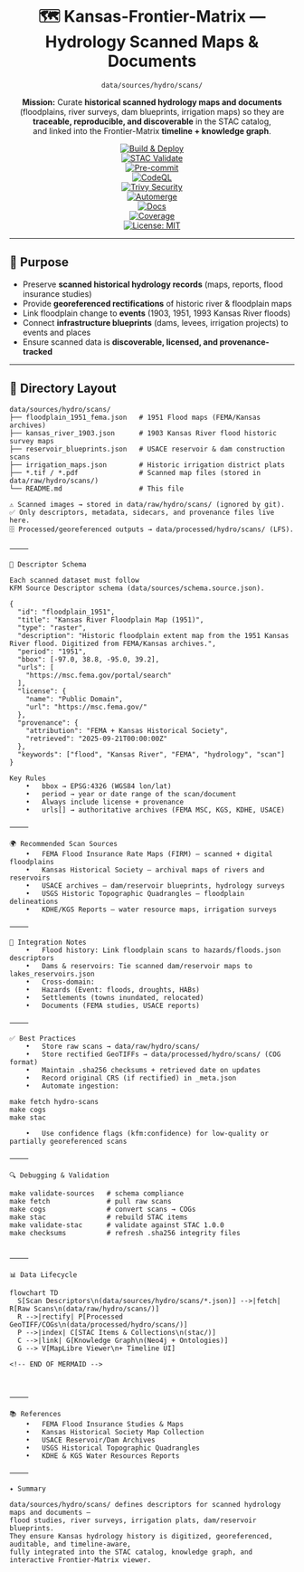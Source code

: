 <div align="center">

# 🗺️ Kansas-Frontier-Matrix — Hydrology Scanned Maps & Documents  
`data/sources/hydro/scans/`

**Mission:** Curate **historical scanned hydrology maps and documents**  
(floodplains, river surveys, dam blueprints, irrigation maps) so they are  
**traceable, reproducible, and discoverable** in the STAC catalog,  
and linked into the Frontier-Matrix **timeline + knowledge graph**.  

[![Build & Deploy](https://github.com/bartytime4life/Kansas-Frontier-Matrix/actions/workflows/site.yml/badge.svg)](../../../../.github/workflows/site.yml)  
[![STAC Validate](https://github.com/bartytime4life/Kansas-Frontier-Matrix/actions/workflows/stac-validate.yml/badge.svg)](../../../../.github/workflows/stac-validate.yml)  
[![Pre-commit](https://github.com/bartytime4life/Kansas-Frontier-Matrix/actions/workflows/pre-commit.yml/badge.svg)](../../../../.pre-commit-config.yaml)  
[![CodeQL](https://github.com/bartytime4life/Kansas-Frontier-Matrix/actions/workflows/codeql.yml/badge.svg)](../../../../.github/workflows/codeql.yml)  
[![Trivy Security](https://github.com/bartytime4life/Kansas-Frontier-Matrix/actions/workflows/trivy.yml/badge.svg)](../../../../.github/workflows/trivy.yml)  
[![Automerge](https://github.com/bartytime4life/Kansas-Frontier-Matrix/actions/workflows/automerge.yml/badge.svg)](../../../../.github/workflows/automerge.yml)  
[![Docs](https://github.com/bartytime4life/Kansas-Frontier-Matrix/actions/workflows/docs.yml/badge.svg)](../../../../.github/workflows/docs.yml)  
[![Coverage](https://img.shields.io/codecov/c/github/bartytime4life/Kansas-Frontier-Matrix)](https://app.codecov.io/gh/bartytime4life/Kansas-Frontier-Matrix)  
[![License: MIT](https://img.shields.io/badge/License-MIT-green.svg)](../../../../LICENSE)  

</div>

---

## 🎯 Purpose

- Preserve **scanned historical hydrology records** (maps, reports, flood insurance studies)  
- Provide **georeferenced rectifications** of historic river & floodplain maps  
- Link floodplain change to **events** (1903, 1951, 1993 Kansas River floods)  
- Connect **infrastructure blueprints** (dams, levees, irrigation projects) to events and places  
- Ensure scanned data is **discoverable, licensed, and provenance-tracked**  

---

## 📂 Directory Layout

```text
data/sources/hydro/scans/
├── floodplain_1951_fema.json   # 1951 Flood maps (FEMA/Kansas archives)
├── kansas_river_1903.json      # 1903 Kansas River flood historic survey maps
├── reservoir_blueprints.json   # USACE reservoir & dam construction scans
├── irrigation_maps.json        # Historic irrigation district plats
├── *.tif / *.pdf               # Scanned map files (stored in data/raw/hydro/scans/)
└── README.md                   # This file

⚠️ Scanned images → stored in data/raw/hydro/scans/ (ignored by git).
✅ Only descriptors, metadata, sidecars, and provenance files live here.
🗄️ Processed/georeferenced outputs → data/processed/hydro/scans/ (LFS).

⸻

🧭 Descriptor Schema

Each scanned dataset must follow
KFM Source Descriptor schema (data/sources/schema.source.json).

{
  "id": "floodplain_1951",
  "title": "Kansas River Floodplain Map (1951)",
  "type": "raster",
  "description": "Historic floodplain extent map from the 1951 Kansas River flood. Digitized from FEMA/Kansas archives.",
  "period": "1951",
  "bbox": [-97.0, 38.8, -95.0, 39.2],
  "urls": [
    "https://msc.fema.gov/portal/search"
  ],
  "license": {
    "name": "Public Domain",
    "url": "https://msc.fema.gov/"
  },
  "provenance": {
    "attribution": "FEMA + Kansas Historical Society",
    "retrieved": "2025-09-21T00:00:00Z"
  },
  "keywords": ["flood", "Kansas River", "FEMA", "hydrology", "scan"]
}

Key Rules
	•	bbox → EPSG:4326 (WGS84 lon/lat)
	•	period → year or date range of the scan/document
	•	Always include license + provenance
	•	urls[] → authoritative archives (FEMA MSC, KGS, KDHE, USACE)

⸻

🌍 Recommended Scan Sources
	•	FEMA Flood Insurance Rate Maps (FIRM) — scanned + digital floodplains
	•	Kansas Historical Society — archival maps of rivers and reservoirs
	•	USACE archives — dam/reservoir blueprints, hydrology surveys
	•	USGS Historic Topographic Quadrangles — floodplain delineations
	•	KDHE/KGS Reports — water resource maps, irrigation surveys

⸻

🔗 Integration Notes
	•	Flood history: Link floodplain scans to hazards/floods.json descriptors
	•	Dams & reservoirs: Tie scanned dam/reservoir maps to lakes_reservoirs.json
	•	Cross-domain:
	•	Hazards (Event: floods, droughts, HABs)
	•	Settlements (towns inundated, relocated)
	•	Documents (FEMA studies, USACE reports)

⸻

✅ Best Practices
	•	Store raw scans → data/raw/hydro/scans/
	•	Store rectified GeoTIFFs → data/processed/hydro/scans/ (COG format)
	•	Maintain .sha256 checksums + retrieved date on updates
	•	Record original CRS (if rectified) in _meta.json
	•	Automate ingestion:

make fetch hydro-scans
make cogs
make stac

	•	Use confidence flags (kfm:confidence) for low-quality or partially georeferenced scans

⸻

🔍 Debugging & Validation

make validate-sources   # schema compliance
make fetch              # pull raw scans
make cogs               # convert scans → COGs
make stac               # rebuild STAC items
make validate-stac      # validate against STAC 1.0.0
make checksums          # refresh .sha256 integrity files


⸻

📊 Data Lifecycle

flowchart TD
  S[Scan Descriptors\n(data/sources/hydro/scans/*.json)] -->|fetch| R[Raw Scans\n(data/raw/hydro/scans/)]
  R -->|rectify| P[Processed GeoTIFF/COGs\n(data/processed/hydro/scans/)]
  P -->|index| C[STAC Items & Collections\n(stac/)]
  C -->|link| G[Knowledge Graph\n(Neo4j + Ontologies)]
  G --> V[MapLibre Viewer\n+ Timeline UI]

<!-- END OF MERMAID -->



⸻

📚 References
	•	FEMA Flood Insurance Studies & Maps
	•	Kansas Historical Society Map Collection
	•	USACE Reservoir/Dam Archives
	•	USGS Historical Topographic Quadrangles
	•	KDHE & KGS Water Resources Reports

⸻

✦ Summary

data/sources/hydro/scans/ defines descriptors for scanned hydrology maps and documents —
flood studies, river surveys, irrigation plats, dam/reservoir blueprints.
They ensure Kansas hydrology history is digitized, georeferenced, auditable, and timeline-aware,
fully integrated into the STAC catalog, knowledge graph, and interactive Frontier-Matrix viewer.
